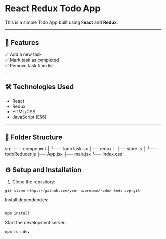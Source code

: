# React Redux Todo App

This is a simple Todo App built using **React** and **Redux**.

---

## 🚀 Features
✅ Add a new task  
✅ Mark task as completed  
✅ Remove task from list  

---

## 🛠️ Technologies Used
- React
- Redux
- HTML/CSS
- JavaScript (ES6)

---

## 📂 Folder Structure
src ├── component │ └── TodoTask.jsx ├── redux │ ├── store.js │ └── todoReducer.js ├── App.jsx ├── main.jsx └── index.css





## ⚙️ Setup and Installation
1. Clone the repository:
```
git clone https://github.com/your-username/redux-todo-app.git
```

Install dependencies:
```

npm install
```
Start the development server:
```
npm run dev
```